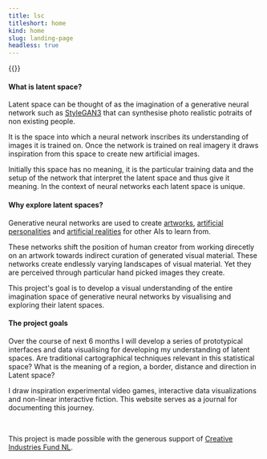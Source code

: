 ```yaml
---
title: lsc
titleshort: home
kind: home
slug: landing-page
headless: true
---
```


{{<imghp hpage="/headless_project" src="image/lsc_map.jpg" alt="b">}}

#### What is latent space?

Latent space can be thought of as the imagination of a  generative neural network such as [StyleGAN3](https://www.youtube.com/watch?v=0zaGYLPj4Kk) that can synthesise photo realistic potraits of non existing people.

It is the space into which a neural network inscribes its understanding of images it is trained on. Once the network is trained on real imagery it draws inspiration from this space to create new artificial images.

Initially this space has no meaning, it is the particular training data and the setup of the network that interpret the latent space and thus give it meaning. In the context of neural networks each latent space is unique.

#### Why explore latent spaces?

Generative neural networks are used to create [artworks](https://www.theverge.com/2018/10/23/18013190/ai-art-portrait-auction-christies-belamy-obvious-robbie-barrat-gans), [artificial personalities](https://www.rosebud.ai/humansofai) and [artificial realities](https://www.technologyreview.com/2021/06/11/1026135/ai-synthetic-data/) for other AIs to learn from. 

These networks shift the position of human creator from working direcetly on an artwork towards indirect curation of generated visual material. These networks create endlessly varying landscapes of visual material. Yet they are perceived through particular hand picked images they create.

This project's goal is to develop a visual understanding of the entire imagination space of generative neural networks by visualising and exploring their latent spaces. 


#### The project goals

Over the course of next 6 months I will develop a series of prototypical interfaces and data visualising for developing my understanding of latent spaces. Are traditional cartographical techniques relevant in this statistical space? What is the meaning of a region, a border, distance and direction in Latent space?

I draw inspiration experimental video games, interactive data visualizations and non-linear interactive fiction. This website serves as a journal for documenting this journey.

<br>

This project is made possible with the generous support of [Creative Industries Fund NL](https://stimuleringsfonds.nl/en/).
 
